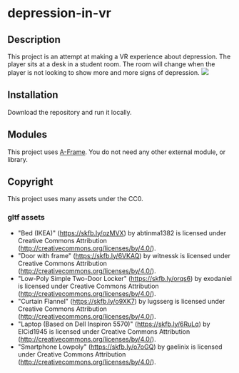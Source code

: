# depression-in-vr
## Description
This project is an attempt at making a VR experience about depression. The player sits at a desk in a student room. The room will change when the player is not looking to show more and more signs of depression. 
![](https://github.com/Tchetchouille/depression-in-vr/blob/main/depressionGif.gif)

## Installation
Download the repository and run it locally.

## Modules
This project uses [A-Frame](https://aframe.io/).
You do not need any other external module, or library.

## Copyright
This project uses many assets under the CC0.
### gltf assets
* "Bed (IKEA)" (https://skfb.ly/ozMVX) by abtinma1382 is licensed under Creative Commons Attribution (http://creativecommons.org/licenses/by/4.0/).
* "Door with frame" (https://skfb.ly/6VKAQ) by witnessk is licensed under Creative Commons Attribution (http://creativecommons.org/licenses/by/4.0/).
* "Low-Poly Simple Two-Door Locker" (https://skfb.ly/orqs6) by exodaniel is licensed under Creative Commons Attribution (http://creativecommons.org/licenses/by/4.0/).
* "Curtain Flannel" (https://skfb.ly/o9XK7) by lugsserg is licensed under Creative Commons Attribution (http://creativecommons.org/licenses/by/4.0/).
* "Laptop (Based on Dell Inspiron 5570)" (https://skfb.ly/6RuLq) by ElCid1945 is licensed under Creative Commons Attribution (http://creativecommons.org/licenses/by/4.0/).
* "Smartphone Lowpoly" (https://skfb.ly/o7oGQ) by gaelinix is licensed under Creative Commons Attribution (http://creativecommons.org/licenses/by/4.0/).
